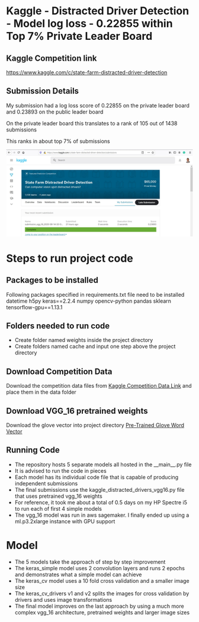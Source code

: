 # Kaggle - Distracted Driver Detection - Model log loss - 0.22855 within Top 7% Private Leader Board

## Kaggle Competition link

https://www.kaggle.com/c/state-farm-distracted-driver-detection

## Submission Details

My submission had a log loss score of 0.22855 on the private leader board 
and 0.23893 on the public leader board

On the private leader board this translates to a rank of 105 out of 1438 submissions 

This ranks in about top 7% of submissions

![My Submission](images/kaggle_submission_score.jpg)

# Steps to run project code

## Packages to be installed

Following packages specified in requirements.txt file need to be installed
datetime
h5py
keras==2.2.4
numpy
opencv-python
pandas
sklearn
tensorflow-gpu==1.13.1

## Folders needed to run code

- Create folder named weights inside the project directory
- Create folders named cache and input one step above the project directory 

## Download Competition Data

Download the competition data files from [Kaggle Competition Data Link](https://www.kaggle.com/c/state-farm-distracted-driver-detection/data) and place them in the data folder

## Download VGG_16 pretrained weights

Download the glove vector into project directory [Pre-Trained Glove Word Vector](https://gist.github.com/baraldilorenzo/07d7802847aaad0a35d3)
 
## Running Code

- The repository hosts 5 separate models all hosted in the \_\_main__.py file
- It is advised to run the code in pieces
- Each model has its individual code file that is capable of producing independent submissions
- The final submissions use the kaggle_distracted_drivers_vgg16.py file that uses pretrained vgg_16 weights
- For reference, it took me about a total of 0.5 days on my HP Spectre i5 to run each of first 4 simple models
- The vgg_16 model was run in aws sagemaker. I finally ended up using a ml.p3.2xlarge instance with GPU support

# Model
- The 5 models take the approach of step by step improvement
- The keras_simple model uses 2 convolution layers and runs 2 epochs and demonstrates what a simple model can achieve
- The keras_cv model uses a 10 fold cross validation and a smaller image size
- The keras_cv_drivers v1 and v2 splits the images for cross validation by drivers and uses image transformations
- The final model improves on the last approach by using a much more complex vgg_16 architecture, pretrained weights and larger image sizes
